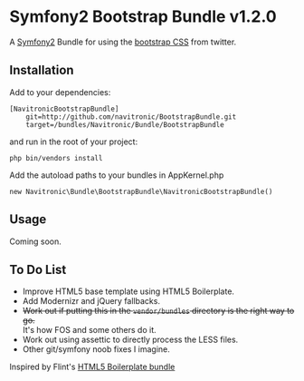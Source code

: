 # Symfony2 Bootstrap Bundle v1.2.0

A [Symfony2](http://symfony.com) Bundle for using the [bootstrap CSS](http://twitter.github.com/bootstrap) from twitter.

## Installation ##

Add to your dependencies:

    [NavitronicBootstrapBundle]
        git=http://github.com/navitronic/BootstrapBundle.git
        target=/bundles/Navitronic/Bundle/BootstrapBundle
        
and run in the root of your project:

    php bin/vendors install

Add the autoload paths to your bundles in AppKernel.php

    new Navitronic\Bundle\BootstrapBundle\NavitronicBootstrapBundle()
    
## Usage ##

Coming soon.

## To Do List ##

- Improve HTML5 base template using HTML5 Boilerplate.
- Add Modernizr and jQuery fallbacks.
- <del>Work out if putting this in the `vendor/bundles` directory is the right way to go.</del><br/> It's how FOS and some others do it.
- Work out using assettic to directly process the LESS files.
- Other git/symfony noob fixes I imagine.

Inspired by Flint's [HTML5 Boilerplate bundle](https://github.com/FlintLabs/H5BP-Symfony2-Bundle)